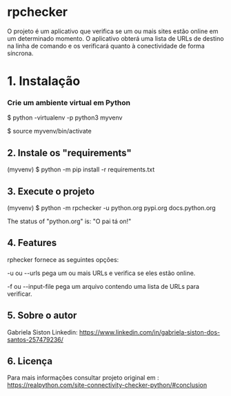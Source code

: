 # rpchecker
O projeto é um aplicativo que verifica se um ou mais sites estão online em um determinado momento. O aplicativo obterá uma lista de URLs de destino na linha de comando e os verificará quanto à conectividade de forma síncrona.

# 1. Instalação

### Crie um ambiente virtual em Python 
$ python -virtualenv -p python3 myvenv

$ source myvenv/bin/activate


## 2. Instale os "requirements"
(myvenv) $ python -m pip install -r requirements.txt


## 3. Execute o projeto
(myvenv) $ python -m rpchecker -u python.org pypi.org docs.python.org

The status of "python.org" is: "O pai tá on!"

## 4. Features
rphecker fornece as seguintes opções:

-u ou --urls pega um ou mais URLs e verifica se eles estão online.

-f ou --input-file pega um arquivo contendo uma lista de URLs para verificar.


## 5. Sobre o autor
Gabriela Siston 
Linkedin: https://www.linkedin.com/in/gabriela-siston-dos-santos-257479236/

## 6. Licença 

Para mais informações consultar projeto original em : <https://realpython.com/site-connectivity-checker-python/#conclusion>

